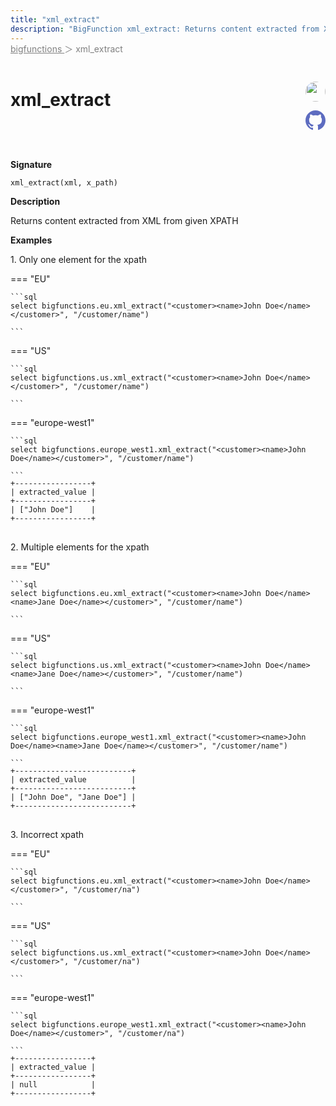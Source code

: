 ```yaml
---
title: "xml_extract"
description: "BigFunction xml_extract: Returns content extracted from XML from given XPATH"
---
```


<span style="color: gray; position: relative; top: -1rem">
  <a href=".." style="color: gray">bigfunctions </a> ＞ xml_extract
</span>

# xml_extract


<div style="position: relative; top: -4rem; margin-bottom:  -2rem; text-align: right; z-index: 9999;">
  
  <a href="https://www.linkedin.com/in/shivamsingh012/" title="Author: Shivam Singh" target="_blank">
    <img src="https://media.licdn.com/dms/image/D4D03AQERv0qwECH0DA/profile-displayphoto-shrink_200_200/0/1675233460732?e=1686182400&v=beta&t=HqngiSx5zd4llZStwf3L0k2T_pE8qvnEj7NguWNJTOo" width="32" style=" border-radius: 50% !important">
  </a>
  
  <a href="{REPO_URL}/tree/main/bigfunctions/xml_extract.yaml" title="Edit on GitHub" target="_blank"><svg xmlns="http://www.w3.org/2000/svg" width="32" height="32" viewBox="0 0 24 24"><path fill="#5d6cc0" d="M12 0c-6.626 0-12 5.373-12 12 0 5.302 3.438 9.8 8.207 11.387.599.111.793-.261.793-.577v-2.234c-3.338.726-4.033-1.416-4.033-1.416-.546-1.387-1.333-1.756-1.333-1.756-1.089-.745.083-.729.083-.729 1.205.084 1.839 1.237 1.839 1.237 1.07 1.834 2.807 1.304 3.492.997.107-.775.418-1.305.762-1.604-2.665-.305-5.467-1.334-5.467-5.931 0-1.311.469-2.381 1.236-3.221-.124-.303-.535-1.524.117-3.176 0 0 1.008-.322 3.301 1.23.957-.266 1.983-.399 3.003-.404 1.02.005 2.047.138 3.006.404 2.291-1.552 3.297-1.23 3.297-1.23.653 1.653.242 2.874.118 3.176.77.84 1.235 1.911 1.235 3.221 0 4.609-2.807 5.624-5.479 5.921.43.372.823 1.102.823 2.222v3.293c0 .319.192.694.801.576 4.765-1.589 8.199-6.086 8.199-11.386 0-6.627-5.373-12-12-12z"/></svg></a>
</div>



**Signature** 
```
xml_extract(xml, x_path)
```

**Description**

Returns content extracted from XML from given XPATH





**Examples**



<span style="color: var(--md-typeset-a-color);">1. Only one element for the xpath</span>









=== "EU"

    ```sql
    select bigfunctions.eu.xml_extract("<customer><name>John Doe</name></customer>", "/customer/name")
    
    ```




=== "US"

    ```sql
    select bigfunctions.us.xml_extract("<customer><name>John Doe</name></customer>", "/customer/name")
    
    ```




=== "europe-west1"

    ```sql
    select bigfunctions.europe_west1.xml_extract("<customer><name>John Doe</name></customer>", "/customer/name")
    
    ```









<pre style="margin-top: -1rem;">
<code style="padding-top: 0px; padding-bottom: 0px;">+-----------------+
| extracted_value |
+-----------------+
| [&#34;John Doe&#34;]    |
+-----------------+
</code>
</pre>









<span style="color: var(--md-typeset-a-color);">2. Multiple elements for the xpath</span>









=== "EU"

    ```sql
    select bigfunctions.eu.xml_extract("<customer><name>John Doe</name><name>Jane Doe</name></customer>", "/customer/name")
    
    ```




=== "US"

    ```sql
    select bigfunctions.us.xml_extract("<customer><name>John Doe</name><name>Jane Doe</name></customer>", "/customer/name")
    
    ```




=== "europe-west1"

    ```sql
    select bigfunctions.europe_west1.xml_extract("<customer><name>John Doe</name><name>Jane Doe</name></customer>", "/customer/name")
    
    ```









<pre style="margin-top: -1rem;">
<code style="padding-top: 0px; padding-bottom: 0px;">+--------------------------+
| extracted_value          |
+--------------------------+
| [&#34;John Doe&#34;, &#34;Jane Doe&#34;] |
+--------------------------+
</code>
</pre>









<span style="color: var(--md-typeset-a-color);">3. Incorrect xpath</span>









=== "EU"

    ```sql
    select bigfunctions.eu.xml_extract("<customer><name>John Doe</name></customer>", "/customer/na")
    
    ```




=== "US"

    ```sql
    select bigfunctions.us.xml_extract("<customer><name>John Doe</name></customer>", "/customer/na")
    
    ```




=== "europe-west1"

    ```sql
    select bigfunctions.europe_west1.xml_extract("<customer><name>John Doe</name></customer>", "/customer/na")
    
    ```









<pre style="margin-top: -1rem;">
<code style="padding-top: 0px; padding-bottom: 0px;">+-----------------+
| extracted_value |
+-----------------+
| null            |
+-----------------+
</code>
</pre>









